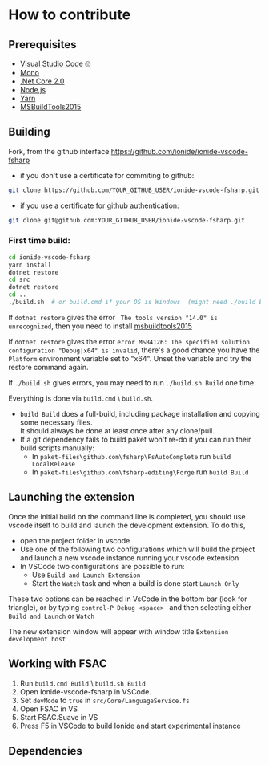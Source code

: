 # How to contribute

## Prerequisites

- [Visual Studio Code][vscode] 🙄
- [Mono][mono]
- [.Net Core 2.0][dotnet]
- [Node.js][nodejs]
- [Yarn][yarn]
- [MSBuildTools2015][msbuildtools2015]

## Building

Fork, from the github interface https://github.com/ionide/ionide-vscode-fsharp
 - if you don't use a certificate for commiting to github:
```bash
git clone https://github.com/YOUR_GITHUB_USER/ionide-vscode-fsharp.git
```
 - if you use a certificate for github authentication:
```bash
git clone git@github.com:YOUR_GITHUB_USER/ionide-vscode-fsharp.git
```

### First time build:
```bash
cd ionide-vscode-fsharp
yarn install
dotnet restore
cd src
dotnet restore
cd ..
./build.sh  # or build.cmd if your OS is Windows  (might need ./build Build here)
```

If `dotnet restore` gives the error ` The tools version "14.0" is unrecognized`, then you need to install [msbuildtools2015][msbuildtools2015]

If `dotnet restore` gives the error `error MSB4126: The specified solution configuration "Debug|x64" is invalid`, there's a good chance you have the `Platform` environment variable set to "x64".  Unset the variable and try the restore command again. 

If `./build.sh` gives errors, you may need to run `./build.sh Build` one time.


Everything is done via `build.cmd` \ `build.sh`.

- `build Build` does a full-build, including package installation and copying some necessary files.<br/>
  It should always be done at least once after any clone/pull.
- If a git dependency fails to build paket won't re-do it you can run their build scripts manually:
  - In `paket-files\github.com\fsharp\FsAutoComplete` run `build LocalRelease`
  - In `paket-files\github.com\fsharp-editing\Forge` run `build Build`

## Launching the extension

Once the initial build on the command line is completed, you should use vscode itself to build and launch the development extension.   To do this,  

- open the project folder in vscode
- Use one of the following two configurations which will build the project and launch a new vscode instance running your vscode extension
- In VSCode two configurations are possible to run:
  - Use `Build and Launch Extension`
  - Start the `Watch` task and when a build is done start `Launch Only`

These two options can be reached in VsCode in the bottom bar (look for triangle), or by typing `control-P Debug <space> ` and then selecting either `Build and Launch` or `Watch`

The new extension window will appear with window title `Extension development host`
## Working with FSAC

1. Run `build.cmd Build` \ `build.sh Build`
1. Open Ionide-vscode-fsharp in VSCode.
2. Set `devMode` to `true` in `src/Core/LanguageService.fs`
3. Open FSAC in VS
4. Start FSAC.Suave in VS
5. Press F5 in VSCode to build Ionide and start experimental instance

## Dependencies

[dotnet]: https://www.microsoft.com/net/download/core
[mono]: http://www.mono-project.com/download/
[nodejs]: https://nodejs.org/en/download/
[yarn]: https://yarnpkg.com/en/docs/install
[vscode]: https://code.visualstudio.com/Download
[msbuildtools2015]: https://www.microsoft.com/en-us/download/details.aspx?id=48159&wa=wsignin1.0
